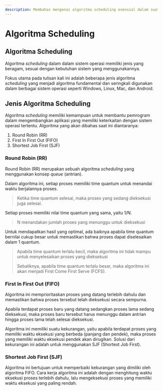 ```yaml
---
description: Membahas mengenai algoritma scheduling esensial dalam suatu sistem operasi.
---
```


# Algoritma Scheduling

## Algoritma Scheduling

Algoritma _scheduling_ dalam dalam sistem operasi memiliki jenis yang beragam, sesuai dengan kebutuhan sistem yang menggunakannya.&#x20;

Fokus utama pada tulisan kali ini adalah beberapa jenis algoritma _scheduling_ yang menjadi algoritma fundamental dan seringkali digunakan dalam berbagai sistem operasi seperti Windows, Linux, Mac, dan Android.

## Jenis Algoritma Scheduling

Algoritma _scheduling_ memiliki kemampuan untuk membantu pemrogram dalam mengembangkan aplikasi yang memiliki keterkaitan dengan sistem operasi tertentu. Algoritma yang akan dibahas saat ini diantaranya:

1. Round Robin (RR)
2. First In First Out (FIFO)
3. Shortest Job First (SJF)

### Round Robin (RR)

Round Robin (RR) merupakan sebuah algoritma _scheduling_ yang menggunakan konsep _queue_ (antrian).&#x20;

Dalam algoritma ini, setiap proses memiliki time quantum untuk menandai waktu berjalannya proses.

> Ketika time quantum selesai, maka proses yang sedang dieksekusi juga selesai.&#x20;

Setiap proses memiliki nilai time quantum yang sama, yaitu 1/N.

> N menandakan jumlah proses yang menunggu untuk dieksekusi

Untuk mendapatkan hasil yang optimal, ada baiknya apabila time quantum bernilai cukup besar untuk memastikan bahwa proses dapat diselesaikan dalam 1 quantum.&#x20;

> Apabila time quantum terlalu kecil, maka algoritma ini tidak mampu untuk menyelesaikan proses yang dieksekusi
>
> Sebaliknya, apabila time quantum terlalu besar, maka algoritma ini akan menjadi First Come First Serve (FCFS).

### First In First Out (FIFO)

Algoritma ini memprioritaskan proses yang datang terlebih dahulu dan memastikan bahwa proses tersebut telah dieksekusi secara sempurna.&#x20;

Apabila terdapat proses baru yang datang sedangkan proses lama sedang dieksekusi, maka proses baru tersebut harus menunggu dalam antrian hingga proses lama telah selesai dieksekusi.

Algoritma ini memiliki suatu kekurangan, yaitu apabila terdapat proses yang memiliki waktu eksekusi yang berbeda (panjang dan pendek), maka proses yang memiliki waktu eksekusi pendek akan dirugikan. Solusi dari kekurangan ini adalah untuk menggunakan SJF (Shortest Job First).

### Shortest Job First (SJF)

Algoritma ini bertujuan untuk memperbaiki kekurangan yang dimiliki oleh algoritma FIFO. Cara kerja algoritma ini adalah dengan menghitung waktu eksekusi proses terlebih dahulu, lalu mengeksekusi proses yang memiliki waktu eksekusi yang paling rendah.&#x20;
